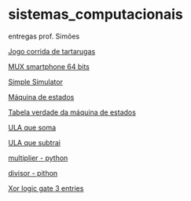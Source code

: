 # sistemas_computacionais
entregas prof. Simões

[Jogo corrida de tartarugas](https://github.com/luisvlopes/sistemas_computacionais/blob/main/jogo%20corrida%20de%20tartarugas)

[MUX smartphone 64 bits](https://github.com/luisvlopes/sistemas_computacionais/blob/main/MUX%20smartphone%2064%20bits.jpg)

[Simple Simulator](https://github.com/luisvlopes/sistemas_computacionais/blob/main/Simple%20Simulator)

[Máquina de estados](https://github.com/luisvlopes/sistemas_computacionais/blob/main/maquina%20de%20estados)

[Tabela verdade da máquina de estados](https://github.com/luisvlopes/sistemas_computacionais/blob/main/Tabela%20verdade%20-%20m%C3%A1quina%20de%20estados.jpg)

[ULA que soma](https://github.com/luisvlopes/sistemas_computacionais/blob/main/ULA%20que%20soma.jpg)

[ULA que subtrai]([url](https://github.com/luisvlopes/sistemas_computacionais/blob/main/ULA%20subtrai.jpg))

[multiplier - python](https://github.com/luisvlopes/sistemas_computacionais/blob/main/multiplier%20-%20python)

[divisor - pithon](https://github.com/luisvlopes/sistemas_computacionais/blob/main/divisor%20-%20python)

[Xor logic gate 3 entries](https://github.com/luisvlopes/sistemas_computacionais/blob/main/porta%20xor%203%20entradas.png)
